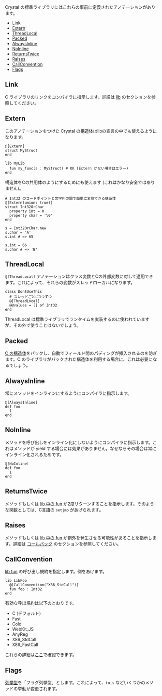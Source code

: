 Crystal の標準ライブラリにはこれらの事前に定義されたアノテーションがあります。

* [Link](#link)
* [Extern](#extern)
* [ThreadLocal](#threadlocal)
* [Packed](#packed)
* [AlwaysInline](#alwaysinline)
* [NoInline](#noinline)
* [ReturnsTwice](#returnstwice)
* [Raises](#raises)
* [CallConvention](#callconvention)
* [Flags](#flags)

## Link

C ライブラリのリンクをコンパイラに指示します。詳細は [lib](../c_bindings/lib.html) のセクションを参照してください。

## Extern

このアノテーションをつけた Crystal の構造体はlibの宣言の中でも使えるようになります。

```crystal
@[Extern]
struct MyStruct
end

lib MyLib
  fun my_func(s : MyStruct) # OK (Extern がない場合はエラー)
end
```

構造体をCの共用体のようにするためにも使えます (これはかなり安全ではありません)。

```crystal
# Int32 のコードポイントと文字列の間で簡単に変換できる構造体
@[Extern(union: true)]
struct Int32OrChar
  property int = 0
  property char = '\0'
end

s = Int32OrChar.new
s.char = 'A'
s.int # => 65

s.int = 66
s.char # => 'B'
```

## ThreadLocal

`@[ThreadLocal]` アノテーションはクラス変数とCの外部変数に対して適用できます。これによって、それらの変数がスレッドローカルになります。

```crystal
class DontUseThis
  # スレッドごとに1つずつ
  @[ThreadLocal]
  @@values = [] of Int32
end
```

ThreadLocal は標準ライブラリでランタイムを実装するのに使われていますが、その外で使うことはないでしょう。

## Packed

[C の構造体](../c_bindings/struct.html)をパックし、自動でフィールド間のパディングが挿入されるのを防ぎます。C のライブラリがパックされた構造体を利用する場合に、これは必要になるでしょう。

## AlwaysInline

常にメソッドをインラインにするようにコンパイラに指示します。

```crystal
@[AlwaysInline]
def foo
  1
end
```

## NoInline

メソッドを呼び出しをインライン化にしないようにコンパイラに指示します。これはメソッドが yield する場合には効果がありません。なぜならその場合は常にインライン化されるためです。

```crystal
@[NoInline]
def foo
  1
end
```

## ReturnsTwice

メソッドもしくは [lib 中の fun](../c_bindings/fun.html) が2度リターンすることを指示します。そのような関数としては、C言語の `setjmp` があげられます。

## Raises

メソッドもしくは [lib 中の fun](../c_bindings/fun.html) が例外を発生させる可能性があることを指示します。詳細は [コールバック](../c_bindings/callbacks.html) のセクションを参照してください。

## CallConvention

[lib fun](../c_bindings/fun.html) の呼び出し規約を指定します。例をあげます。

```crystal
lib LibFoo
  @[CallConvention("X86_StdCall")]
  fun foo : Int32
end
```

有効な呼出規約は以下のとおりです。

* C (デフォルト)
* Fast
* Cold
* WebKit_JS
* AnyReg
* X86_StdCall
* X86_FastCall

これらの詳細は[ここ](http://llvm.org/docs/LangRef.html#calling-conventions)で確認できます。

## Flags

[列挙型](../enum.html)を「フラグ列挙型」とします。これによって、`to_s` などいくつかのメソッドの挙動が変更されます。
